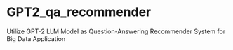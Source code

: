 # GPT2_qa_recommender
Utilize GPT-2 LLM Model as Question-Answering Recommender System for Big Data Application
